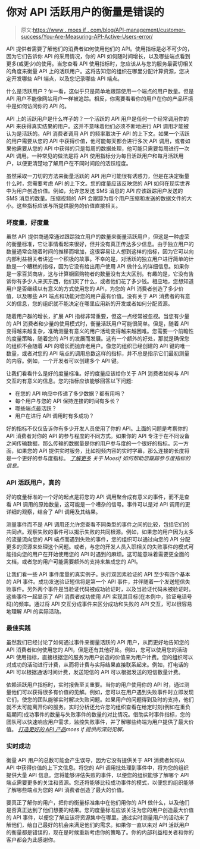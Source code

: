 # 你对 API 活跃用户的衡量是错误的

> 原文:[https://www . moes if . com/blog/API-management/customer-success/You-Are-Measuring-API-Active-Users-error/](https://www.moesif.com/blog/api-management/customer-success/You-Are-Measuring-API-Active-Users-Wrong/)

API 提供者需要了解他们的消费者如何使用他们的 API。使用指标是必不可少的，因为它们告诉你 API 的采用情况，你的 API 如何随时间增长，以及哪些端点看到更多(或更少)的使用。当您查看 API 使用指标时，您应该从与您的服务最密切相关的角度来衡量 API 上的活跃用户。这将告知您的组织在哪里分配计算资源，您决定开发哪些 API 端点，以及您记录哪些 API 端点。

什么是活跃用户？乍一看，这似乎只是简单地跟踪使用一个端点的用户数量。但是 API 用户不能像网站用户一样被追踪。相反，你需要看看你的用户在你的产品环境中是如何访问你的 API 的。

API 上的活跃用户是什么样子的？一个活跃的 API 用户是任何一个经常调用你的 API 来获得真实结果的用户。这并不意味着他们必须不断地进行 API 调用才能被认为是活跃的。API 消费者调用 API 的频率取决于 API 的上下文。如果一个活跃的用户需要从您的 API 中获得价值，他可能每天都会进行多次 API 调用，或者如果他需要从您的 API 中获得的只是每周的数据处理，他可能只需要每周进行一次 API 调用。一种常见的做法是将 API 使用指标分为每日活跃用户和每月活跃用户，以便更清楚地了解用户在不同时间段的活跃程度。

虽然采取一刀切的方法来衡量活跃的 API 用户可能很有诱惑力，但是在决定衡量什么时，您需要考虑 API 的上下文。您的度量应该反映您的 API 如何在现实世界中为用户创造价值。例如，允许您发送 SMS 消息的 API 应该跟踪用户发送的 SMS 消息的数量。压缩视频的 API 会跟踪为每个用户压缩和发送的数据文件的大小。这些指标应该与所提供服务的价值直接相关。

### 坏度量，好度量

虽然 API 提供商通常通过跟踪独立用户的数量来衡量活跃用户，但这是一种虚荣的衡量标准，它让事情看起来很好，但并没有真正传达多少信息。由于独立用户的数量通常会随着时间的推移而增加，这很容易让人想到这样的指标，因为它可以向内部利益相关者讲述一个积极的故事。不幸的是，对活跃的独立用户进行简单的计数是一个糟糕的指标，因为它没有给出用户使用 API 做什么的详细信息。如果你是一家百货商店，这与计算橱窗购物者的数量没有太大区别。有趣的是，它没有告诉你有多少人来买东西，他们买了什么，或者他们花了多少钱。相应地，您想知道用户是否继续以有意义的方式使用您的 API，为您的 API 消费者创造了多少价值，以及哪些 API 端点和功能对您的用户最有价值。没有关于 API 消费者的有意义的信息，您的组织就不能决定在哪里应用新的开发或者如何分配资源。

随着用户群的增长，扩展 API 指标非常重要，但这一点经常被忽视。当您有少量的 API 消费者和少量的使用模式时，衡量活跃用户可能很简单。但是，随着 API 变得越来越复杂，准确测量有意义的用户活动变得越来越困难。您需要一个前瞻性的度量策略，随着您的 API 的发展而发展。这有一个额外的好处，那就是确保您的组织不会随着 API 的增长而抛弃老用户。像您的组织已经创建的 API 键的唯一数量，或者对您的 API 端点的调用总数这样的指标，并不总是指示它们最初测量的内容。例如，一个开发者可以创建多个 API 键。

让我们看看什么是好的度量标准。好的度量应该给你关于 API 消费者如何与 API 交互的有意义的信息。您的指标应该能够回答以下问题:

*   在您的 API 响应中传递了多少数据？都有用吗？
*   每个用户与您的 API 保持连接的时间有多长？
*   哪些端点最活跃？
*   用户在进行 API 调用时有多成功？

好的指标不仅仅告诉你有多少开发人员使用了你的 API。上面的问题是考察你的 API 消费者对你的 API 的参与程度的不同方式。如果你的 API 专注于在不同设备之间传输数据，那么传输的数据量是你的用户参与度的一个很好的指标。另一方面，如果您的 API 提供实时服务，比如视频内容的实时字幕，那么连接的长度将是一个更好的参与度指标。 [*了解更多*](https://www.moesif.com/solutions/api-product-management?utm_campaign=Int-site&utm_source=blog&utm_medium=body-cta&utm_term=measuring-apis-wrong) *关于 Moesif 如何帮助您跟踪参与度指标的信息。*

### API 活跃用户，真的

好的度量标准的一个好的起点是将您的 API 调用聚合成有意义的事件，而不是查看 API 调用的原始数量，这可能是一个嘈杂的信号。事件可以是对 API 调用的更详细的观察，结合了 API 调用及其结果。

测量事件而不是 API 调用还允许您查看不同类型的事件之间的比较，包括它们的共同点。观察失败的事件可以揭示失败的共同根源。例如，如果您的用户因为太多的流量流向您的 API 端点而遇到失败的事件，您的组织可以通过向您的 API 分配更多的资源来处理这个问题。或者，与您的开发人员入职相关的失败事件的模式可能指向您的用户在开始使用您的 API 时遇到的麻烦。这可能意味着需要更全面的文档，或者您的用户可能需要额外的支持来集成您的 API。

让我们看一些 API 事件度量的真实例子。执行双因素验证的 API 至少有四个基本的 API 事件。成功发送验证短信将是第一个 API 事件，并伴随着一个发送短信失败事件。另外两个事件是当验证代码被成功验证时，以及当验证代码未被验证时。这些事件一起显示了 API 消费者成功使用 API 实现其目标(在本例中，验证电话号码)的频率。通过将 API 交互分成事件来区分成功和失败的 API 交互，可以很容易地理解 API 的实际活动。

### 最佳实践

虽然我们已经讨论了如何通过事件来衡量活跃的 API 用户，从而更好地告知您的 API 消费者如何使用您的 API，但是还有其他好处。例如，您可以使用您的活动 API 使用指标，直接根据您的服务为用户创造的价值来为用户计费。您的组织可以对成功的活动进行计费，从而将计费与实际结果直接联系起来。例如，打电话的 API 可以根据通话时间计费，发送短信的 API 可以根据发送的短信数量计费。

依赖活跃用户指标时，实时报告至关重要。当你的用户使用你的 API 时，通过测量他们可以获得很多有价值的见解。例如，您可以在用户遇到失败事件时立即发现它们，使您的团队能够实时解决失败问题。如果用户的问题得到及时的支持，他们就不太可能离开你的服务。实时分析还允许您的组织查看在给定时刻(例如在重负载期间)成功事件的数量与失败事件的数量的对比情况。借助实时事件指标，您的团队可以快速响应用户需求，监控失败事件，并了解哪些终端为用户提供了最大价值。 [*打造更好的 API 产品*](https://www.moesif.com/solutions/api-product-management?utm_campaign=Int-site&utm_source=blog&utm_medium=body-cta&utm_term=measuring-apis-wrong)*moes if 提供的深刻见解。*

### 实时成功

衡量 API 用户的总数可能会产生误导，因为它没有提供关于 API 消费者如何从 API 中获得价值的上下文信息。将您的 API 调用批处理到事件中，将为您的组织提供大量 API 信息。您将能够评估失败的事件，以便您的组织能够了解哪个 API 端点需要更多的关注和资源。您还将能够比较成功事件的模式，以便您的组织能够了解哪些端点为您的 API 消费者创造了最大的价值。

要真正了解你的用户，把你的衡量标准集中在他们用你的 API 做什么，以及他们是否真正达到了他们想要的结果。您的度量标准应该关注为您的用户创造最大价值的 API 事件，以便您了解应该将资源集中在哪里。通过实时测量用户的活动来了解他们，给自己最好的机会来满足他们的需求。如果你一直以来对 API 活跃用户的衡量都是错误的，现在是时候重新考虑你的策略了。你的内部利益相关者和你的客户都会为此感谢你。